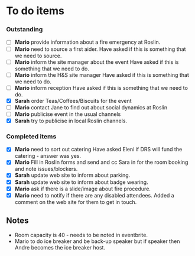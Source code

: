 # To do items

### Outstanding

- [ ] **Mario** provide information about a fire emergency at Roslin.
- [ ] **Mario** need to source a first aider.
  Have asked if this is something that we need to source.
- [ ] **Mario** inform the site manager about the event
  Have asked if this is something that we need to do.
- [ ] **Mario** inform the H&S site manager
  Have asked if this is something that we need to do.
- [ ] **Mario** inform reception
  Have asked if this is something that we need to do.
- [x] **Sarah** order Teas/Coffees/Biscuits for the event
- [ ] **Mario** contact Jane to find out about social dynamics at Roslin
- [ ] **Mario** publicise event in the usual channels
- [x] **Sarah** try to publicise in local Roslin channels.

### Completed items
- [x] **Mario** need to sort out catering
  Have asked Eleni if DRS will fund the catering - answer was yes.
- [x] **Mario** Fill in Roslin forms and send and cc Sara in for the room booking and note issues/blockers.
- [x] **Sarah** update web site to inform about parking.
- [x] **Sarah** update web site to inform about badge wearing.
- [x]  **Mario** ask if there is a slide/image about fire procedure.
- [x] **Mario** need to notify if there are any disabled attendees.
  Added a comment on the web site for them to get in touch.

## Notes

* Room capacity is 40 - needs to be noted in eventbrite.
* Mario to do ice breaker and be back-up speaker but if speaker then Andre becomes the ice breaker host.
